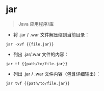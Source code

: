 # jar

> Java 应用程序/库

- 将 .jar / .war 文件解压缩到当前目录：

`jar -xvf {{file.jar}}`

- 列出 .jar/.war 文件的内容：

`jar tf {{path/to/file.jar}}`

- 列出 .jar / .war 文件内容（包含详细输出）：

`jar tvf {{path/to/file.jar}}`

[#]: contributors: ([Datura stramonium L.])